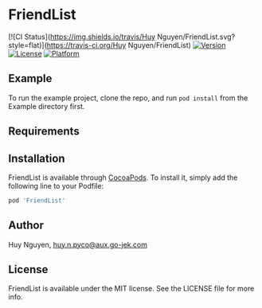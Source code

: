 # FriendList

[![CI Status](https://img.shields.io/travis/Huy Nguyen/FriendList.svg?style=flat)](https://travis-ci.org/Huy Nguyen/FriendList)
[![Version](https://img.shields.io/cocoapods/v/FriendList.svg?style=flat)](https://cocoapods.org/pods/FriendList)
[![License](https://img.shields.io/cocoapods/l/FriendList.svg?style=flat)](https://cocoapods.org/pods/FriendList)
[![Platform](https://img.shields.io/cocoapods/p/FriendList.svg?style=flat)](https://cocoapods.org/pods/FriendList)

## Example

To run the example project, clone the repo, and run `pod install` from the Example directory first.

## Requirements

## Installation

FriendList is available through [CocoaPods](https://cocoapods.org). To install
it, simply add the following line to your Podfile:

```ruby
pod 'FriendList'
```

## Author

Huy Nguyen, huy.n.pyco@aux.go-jek.com

## License

FriendList is available under the MIT license. See the LICENSE file for more info.

